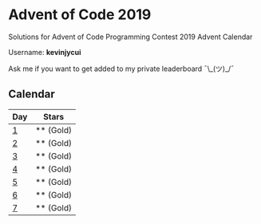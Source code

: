 # Advent of Code 2019
Solutions for Advent of Code Programming Contest 2019 Advent Calendar

Username: **kevinjycui**

Ask me if you want to get added to my private leaderboard ¯\\\_(ツ)\_/¯

## Calendar

| Day  | Stars |
| ------------- | ------------- |
| [1](https://github.com/kevinjycui/advent-of-code-2019/tree/master/day%2001)  | ** (Gold)  |
| [2](https://github.com/kevinjycui/advent-of-code-2019/tree/master/day%2002)  | ** (Gold)  |
| [3](https://github.com/kevinjycui/advent-of-code-2019/tree/master/day%2003)  | ** (Gold)  |
| [4](https://github.com/kevinjycui/advent-of-code-2019/tree/master/day%2004)  | ** (Gold)  |
| [5](https://github.com/kevinjycui/advent-of-code-2019/tree/master/day%2005)  | ** (Gold)  |
| [6](https://github.com/kevinjycui/advent-of-code-2019/tree/master/day%2006)  | ** (Gold)  |
| [7](https://github.com/kevinjycui/advent-of-code-2019/tree/master/day%2007)  | ** (Gold)  |
